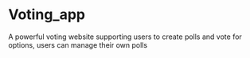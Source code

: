 # Voting_app
A powerful voting website supporting users to create polls and vote for options, users can manage their own polls
